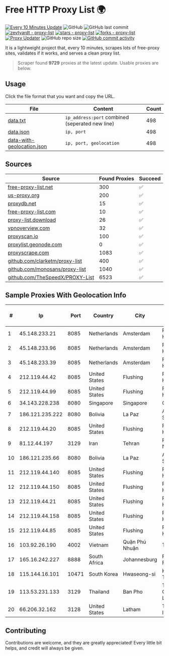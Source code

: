 
# Free HTTP Proxy List 🌍

[![Every 10 Minutes Update](https://github.com/mertguvencli/http-proxy-list/actions/workflows/main.yml/badge.svg?branch=main)](https://github.com/mertguvencli/http-proxy-list/actions/workflows/main.yml)
![GitHub](https://img.shields.io/github/license/mertguvencli/http-proxy-list)
![GitHub last commit](https://img.shields.io/github/last-commit/mertguvencli/http-proxy-list)
[![zevtyardt - proxy-list](https://img.shields.io/static/v1?label=zevtyardt&message=proxy-list&color=blue&logo=github)](https://github.com/zevtyardt/proxy-list "Go to GitHub repo")
[![stars - proxy-list](https://img.shields.io/github/stars/zevtyardt/proxy-list?style=social)](https://github.com/zevtyardt/proxy-list)
[![forks - proxy-list](https://img.shields.io/github/forks/zevtyardt/proxy-list?style=social)](https://github.com/zevtyardt/proxy-list)
[![Proxy Updater](https://github.com/zevtyardt/proxy-list/workflows/Proxy%20Updater/badge.svg)](https://github.com/zevtyardt/proxy-list/actions?query=workflow:"Proxy+Updater")
![GitHub repo size](https://img.shields.io/github/repo-size/zevtyardt/proxy-list)
[![GitHub commit activity](https://img.shields.io/github/commit-activity/m/zevtyardt/proxy-list?logo=commits)](https://github.com/zevtyardt/proxy-list/commits/main)

It is a lightweight project that, every 10 minutes, scrapes lots of free-proxy sites, validates if it works, and serves a clean proxy list.

> Scraper found **9729** proxies at the latest update. Usable proxies are below.

## Usage

Click the file format that you want and copy the URL.

|File|Content|Count|
|----|-------|-----|
|[data.txt](https://raw.githubusercontent.com/mertguvencli/http-proxy-list/main/proxy-list/data.txt)|`ip_address:port` combined (seperated new line)|498|
|[data.json](https://raw.githubusercontent.com/mertguvencli/http-proxy-list/main/proxy-list/data.json)|`ip, port`|498|
|[data-with-geolocation.json](https://raw.githubusercontent.com/mertguvencli/http-proxy-list/main/proxy-list/data-with-geolocation.json)|`ip, port, geolocation`|498|

## Sources

|Source|Found Proxies|Succeed|
|------|-------------|-------|
|[free-proxy-list.net](https://free-proxy-list.net)|300|✅|
|[us-proxy.org](https://www.us-proxy.org)|200|✅|
|[proxydb.net](http://proxydb.net)|15|✅|
|[free-proxy-list.com](https://free-proxy-list.com/?page=&port=&type%5B%5D=http&type%5B%5D=https&up_time=0&search=Search)|10|✅|
|[proxy-list.download](https://www.proxy-list.download/HTTP)|26|✅|
|[vpnoverview.com](https://vpnoverview.com/privacy/anonymous-browsing/free-proxy-servers)|32|✅|
|[proxyscan.io](https://www.proxyscan.io)|100|✅|
|[proxylist.geonode.com](https://proxylist.geonode.com/api/proxy-list?limit=300&page=1&sort_by=lastChecked&sort_type=desc&protocols=http,https)|0|✅|
|[proxyscrape.com](https://api.proxyscrape.com/v2/?request=displayproxies&protocol=http&timeout=10000&country=all&ssl=all&anonymity=all)|1083|✅|
|[github.com/clarketm/proxy-list](https://raw.githubusercontent.com/clarketm/proxy-list/master/proxy-list-raw.txt)|400|✅|
|[github.com/monosans/proxy-list](https://raw.githubusercontent.com/monosans/proxy-list/main/proxies/http.txt)|1040|✅|
|[github.com/TheSpeedX/PROXY-List](https://raw.githubusercontent.com/TheSpeedX/PROXY-List/master/http.txt)|6523|✅|


## Sample Proxies With Geolocation Info

|#|Ip|Port|Country|City|Internet Service Provider|
|-|--|----|-------|----|-------------------------|
|1|45.148.233.21|8085|Netherlands|Amsterdam|PureVoltage Hosting Inc.|
|2|45.148.233.96|8085|Netherlands|Amsterdam|PureVoltage Hosting Inc.|
|3|45.148.233.39|8085|Netherlands|Amsterdam|PureVoltage Hosting Inc.|
|4|212.119.44.42|8085|United States|Flushing|PureVoltage Hosting Inc.|
|5|212.119.44.99|8085|United States|Flushing|PureVoltage Hosting Inc.|
|6|34.143.228.238|8080|Singapore|Singapore|Google LLC|
|7|186.121.235.222|8080|Bolivia|La Paz|AXS Bolivia S. A.|
|8|212.119.44.20|8085|United States|Flushing|PureVoltage Hosting Inc.|
|9|81.12.44.197|3129|Iran|Tehran|RESPINA Networks|
|10|186.121.235.66|8080|Bolivia|La Paz|AXS Bolivia S. A.|
|11|212.119.44.140|8085|United States|Flushing|PureVoltage Hosting Inc.|
|12|212.119.44.150|8085|United States|Flushing|PureVoltage Hosting Inc.|
|13|212.119.44.21|8085|United States|Flushing|PureVoltage Hosting Inc.|
|14|212.119.44.158|8085|United States|Flushing|PureVoltage Hosting Inc.|
|15|212.119.44.85|8085|United States|Flushing|PureVoltage Hosting Inc.|
|16|103.92.26.190|4002|Vietnam|Quận Phú Nhuận|TLSOFT|
|17|165.16.242.227|8888|South Africa|Johannesburg|Fredd-FTTH|
|18|115.144.16.101|10471|South Korea|Hwaseong-si|Korea Telecom|
|19|113.53.231.133|3129|Thailand|Ban Pho|TOT Public Company Limited|
|20|66.206.32.162|3128|United States|Latham|Turnkey Internet Inc.|



## Contributing

Contributions are welcome, and they are greatly appreciated! Every
little bit helps, and credit will always be given.

